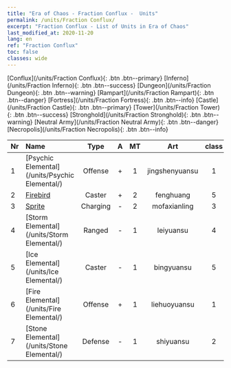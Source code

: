 ```yaml
---
title: "Era of Chaos - Fraction Conflux -  Units"
permalink: /units/Fraction Conflux/
excerpt: "Fraction Conflux - List of Units in Era of Chaos"
last_modified_at: 2020-11-20
lang: en
ref: "Fraction Conflux"
toc: false
classes: wide
---
```

 [Conflux](/units/Fraction Conflux){: .btn .btn--primary} [Inferno](/units/Fraction Inferno){: .btn .btn--success} [Dungeon](/units/Fraction Dungeon){: .btn .btn--warning} [Rampart](/units/Fraction Rampart){: .btn .btn--danger} [Fortress](/units/Fraction Fortress){: .btn .btn--info} [Castle](/units/Fraction Castle){: .btn .btn--primary} [Tower](/units/Fraction Tower){: .btn .btn--success} [Stronghold](/units/Fraction Stronghold){: .btn .btn--warning} [Neutral Army](/units/Fraction Neutral Army){: .btn .btn--danger} [Necropolis](/units/Fraction Necropolis){: .btn .btn--info} 

  | Nr |         Name        |   Type   |   A   |    MT     |      Art      |  class  |    s   |   label   |    HP     |
  |:---|:--------------------|:--------:|:-----:|:---------:|:-------------:|:-------:|:------:|:---------:|:----------|
  | 1 | [Psychic Elemental](/units/Psychic Elemental/) | Offense | + | 1 | jingshenyuansu | 1 |  2 |  3(11) |  1749  |
  | 2 | [Firebird](/units/Firebird/) | Caster | + | 2 | fenghuang | 5 |  4 |  2(11) |  4525  |
  | 3 | [Sprite](/units/Sprite/) | Charging | - | 2 | mofaxianling | 3 |  1 |  2(11) |  993  |
  | 4 | [Storm Elemental](/units/Storm Elemental/) | Ranged | - | 1 | leiyuansu | 4 |  1 |  2(11) |  662  |
  | 5 | [Ice Elemental](/units/Ice Elemental/) | Caster | - | 1 | bingyuansu | 5 |  1 |  2(11) |  744  |
  | 6 | [Fire Elemental](/units/Fire Elemental/) | Offense | + | 1 | liehuoyuansu | 1 |  2 |  2(11) |  1682  |
  | 7 | [Stone Elemental](/units/Stone Elemental/) | Defense | - | 1 | shiyuansu | 2 |  2 |  2(11) |  2825  |
